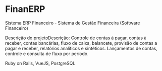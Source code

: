 # FinanERP
Sistema ERP Financeiro - Sistema de Gestão Financeira (Software Financeiro)

Descrição do projetoDescrição: Controle de contas à pagar, contas à receber, contas bancárias, fluxo de caixa, balancete, provisão de contas a pagar e receber, relatórios analíticos e sintéticos. Lançamentos de contas, controle e consulta de fluxo por período.

Ruby on Rails, VueJS, PostgreSQL
